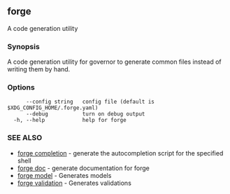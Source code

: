 ## forge

A code generation utility

### Synopsis

A code generation utility for governor to generate common files instead
of writing them by hand.

### Options

```
      --config string   config file (default is $XDG_CONFIG_HOME/.forge.yaml)
      --debug           turn on debug output
  -h, --help            help for forge
```

### SEE ALSO

* [forge completion](forge_completion.md)	 - generate the autocompletion script for the specified shell
* [forge doc](forge_doc.md)	 - generate documentation for forge
* [forge model](forge_model.md)	 - Generates models
* [forge validation](forge_validation.md)	 - Generates validations

